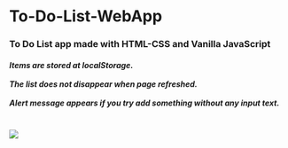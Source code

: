 # To-Do-List-WebApp


<h3> To Do List app made with HTML-CSS and Vanilla JavaScript </h3>

<h5>Items are stored at localStorage. <br><br>
The list does not disappear when page refreshed.<br><br>
Alert message appears if you try add something without any input text. <br><br>

</h5>

![](screenRecord.gif)

